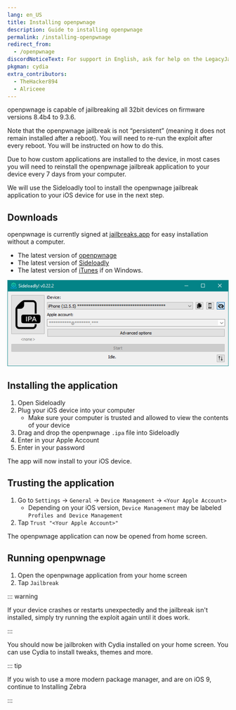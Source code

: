 ```yaml
---
lang: en_US
title: Installing openpwnage
description: Guide to installing openpwnage
permalink: /installing-openpwnage
redirect_from:
  - /openpwnage
discordNoticeText: For support in English, ask for help on the LegacyJailbreak [Discord Server](http://discord.legacyjailbreak.com/).
pkgman: cydia
extra_contributors:
  - TheHacker894
  - Alriceee
---
```


openpwnage is capable of jailbreaking all 32bit devices on firmware versions 8.4b4 to 9.3.6.

Note that the openpwnage jailbreak is not “persistent” (meaning it does not remain installed after a reboot). You will need to re-run the exploit after every reboot. You will be instructed on how to do this.

Due to how custom applications are installed to the device, in most cases you will need to reinstall the openpwnage jailbreak application to your device every 7 days from your computer.

We will use the Sideloadly tool to install the openpwnage jailbreak application to your iOS device for use in the next step.

## Downloads

<div class="custom-container tip" id="ifJailbreaksAppSigned"><p>
openpwnage is currently signed at <a href="https://jailbreaks.app/legacy.html" target="_blank">jailbreaks.app</a> for easy installation without a computer.
</p></div>

- The latest version of [openpwnage](https://github.com/0xilis/openpwnage)
- The latest version of [Sideloadly](https://sideloadly.io/)
- The latest version of [iTunes](https://www.apple.com/itunes/download/win64) if on Windows.

![A screenshot of the Sideloadly application (Windows)](/assets/images/sideloadly_win.png)

## Installing the application

1. Open Sideloadly
1. Plug your iOS device into your computer
    - Make sure your computer is trusted and allowed to view the contents of your device
1. Drag and drop the openpwnage `.ipa` file into Sideloadly
1. Enter in your Apple Account
1. Enter in your password

The app will now install to your iOS device.

## Trusting the application

1. Go to `Settings` -> `General` -> `Device Management` -> `<Your Apple Account>`
    - Depending on your iOS version, `Device Management` may be labeled `Profiles and Device Management`
1. Tap `Trust "<Your Apple Account>"`

The openpwnage application can now be opened from home screen.

## Running openpwnage

1. Open the openpwnage application from your home screen
1. Tap `Jailbreak`

::: warning

If your device crashes or restarts unexpectedly and the jailbreak isn't installed, simply try running the exploit again until it does work.

:::

You should now be jailbroken with Cydia installed on your home screen. You can use Cydia to install <router-link to="/faq/#what-are-tweaks">tweaks</router-link>, themes and more.

::: tip

If you wish to use a more modern package manager, and are on iOS 9, continue to <router-link to="/installing-zebra">Installing Zebra</router-link>

:::